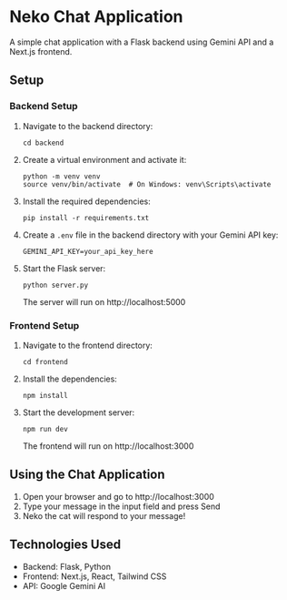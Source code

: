 # Neko Chat Application

A simple chat application with a Flask backend using Gemini API and a Next.js frontend.

## Setup

### Backend Setup

1. Navigate to the backend directory:
   ```
   cd backend
   ```

2. Create a virtual environment and activate it:
   ```
   python -m venv venv
   source venv/bin/activate  # On Windows: venv\Scripts\activate
   ```

3. Install the required dependencies:
   ```
   pip install -r requirements.txt
   ```

4. Create a `.env` file in the backend directory with your Gemini API key:
   ```
   GEMINI_API_KEY=your_api_key_here
   ```

5. Start the Flask server:
   ```
   python server.py
   ```
   The server will run on http://localhost:5000

### Frontend Setup

1. Navigate to the frontend directory:
   ```
   cd frontend
   ```

2. Install the dependencies:
   ```
   npm install
   ```

3. Start the development server:
   ```
   npm run dev
   ```
   The frontend will run on http://localhost:3000

## Using the Chat Application

1. Open your browser and go to http://localhost:3000
2. Type your message in the input field and press Send
3. Neko the cat will respond to your message!

## Technologies Used

- Backend: Flask, Python
- Frontend: Next.js, React, Tailwind CSS
- API: Google Gemini AI 